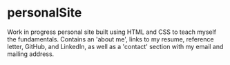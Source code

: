 # personalSite

Work in progress personal site built using HTML and CSS to teach myself the fundamentals. Contains an 'about me', links to my resume, reference letter, GitHub, and LinkedIn, as well as a 'contact' section with my email and mailing address.
